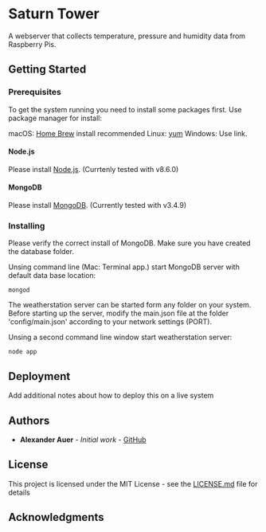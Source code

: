 # Saturn Tower
A webserver that collects temperature, pressure and humidity data from Raspberry Pis.

## Getting Started

### Prerequisites

To get the system running you need to install some packages first. 
Use package manager for install:

macOS: [Home Brew](https://brew.sh) install recommended 
Linux: [yum]()
Windows: Use link.

#### Node.js

Please install [Node.js](https://nodejs.org/en/download/). (Currtenly tested with v8.6.0)

#### MongoDB

Please install [MongoDB](https://www.mongodb.com/download-center?ct=false#community). (Currently tested with v3.4.9)

### Installing

Please verify the correct install of MongoDB. Make sure you have created the database folder.

Unsing command line (Mac: Terminal app.) start MongoDB server with default data base location:

```
mongod
```

The weatherstation server can be started form any folder on your system.
Before starting up the server, modify the main.json file at the folder 'config/main.json' according to your network settings (PORT).

Unsing a second command line window start weatherstation server:

```
node app
```


## Deployment

Add additional notes about how to deploy this on a live system

## Authors

* **Alexander Auer** - *Initial work* - [GitHub](https://github.com/alexauer)

## License

This project is licensed under the MIT License - see the [LICENSE.md](LICENSE.md) file for details

## Acknowledgments

